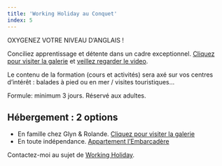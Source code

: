 ```yaml
---
title: 'Working Holiday au Conquet'
index: 5
---
```


OXYGENEZ VOTRE NIVEAU D’ANGLAIS !

Conciliez apprentissage et détente dans un cadre exceptionnel. [Cliquez pour visiter la galerie](/gallery) et [veillez regarder le video](/conquet).

Le contenu de la formation (cours et activités) sera axé sur vos centres d’intérêt : balades à pied ou en mer / visites touristiques...

Formule: minimum 3 jours.
Réservé aux adultes.

## Hébergement : 2 options

- En famille chez Glyn & Rolande. [Cliquez pour visiter la galerie](/ushant)
- En toute indépendance. [Appartement l’Embarcadère](https://www.airbnb.co.uk/rooms/48129938?check_in=2021-12-17&check_out=2021-12-19&guests=1&adults=1&s=67&unique_share_id=0027de02-99c3-497f-b396-21c89af39757)

Contactez-moi au sujet de [Working Holiday](mailto:info@glyneltconsultant.fr?subject=Working%20Holiday&body=Tapez%20%0Avotre%20message%20ici%0A).
